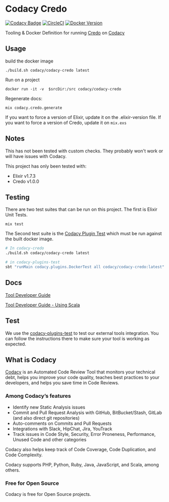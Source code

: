 # Codacy Credo

[![Codacy Badge](https://api.codacy.com/project/badge/Grade/78cabdf999204537b5ba799385fb5ce0)](https://www.codacy.com/gh/codacy/codacy-credo?utm_source=github.com&amp;utm_medium=referral&amp;utm_content=codacy/codacy-credo&amp;utm_campaign=Badge_Grade)
[![CircleCI](https://circleci.com/gh/codacy/codacy-credo.svg?style=svg)](https://circleci.com/gh/codacy/codacy-credo)
[![Docker Version](https://images.microbadger.com/badges/version/codacy/codacy-credo.svg)](https://microbadger.com/images/codacy/codacy-credo "Get your own version badge on microbadger.com")

Tooling & Docker Definition for running [Credo](https://github.com/rrrene/credo) on [Codacy](https://codacy.com)

## Usage

build the docker image

```
./build.sh codacy/codacy-credo latest
```

Run on a project

```
docker run -it -v  $srcDir:/src codacy/codacy-credo
```

Regenerate docs:

```
mix codacy.credo.generate
```

If you want to force a version of Elixir, update it on the .elixir-version file. 
If you want to force a version of Credo, update it on `mix.exs`

## Notes

This has not been tested with custom checks. They probably won't work or will have issues with Codacy.

This project has only been tested with:

* Elixir v1.7.3
* Credo v1.0.0



## Testing

There are two test suites that can be run on this project. The first is Elixir Unit Tests. 


```
mix test
```

The Second test suite is the [Codacy Plugin Test](https://github.com/codacy/codacy-plugins-test) which must be run against the built docker image.


```sh
# In codacy-credo
./build.sh codacy/codacy-credo latest

# in codacy-plugins-test
sbt "runMain codacy.plugins.DockerTest all codacy/codacy-credo:latest"
```

## Docs

[Tool Developer Guide](https://support.codacy.com/hc/en-us/articles/207994725-Tool-Developer-Guide)

[Tool Developer Guide - Using Scala](https://support.codacy.com/hc/en-us/articles/207280379-Tool-Developer-Guide-Using-Scala)

## Test

We use the [codacy-plugins-test](https://github.com/codacy/codacy-plugins-test) to test our external tools integration.
You can follow the instructions there to make sure your tool is working as expected.

## What is Codacy

[Codacy](https://www.codacy.com/) is an Automated Code Review Tool that monitors your technical debt, helps you improve your code quality, teaches best practices to your developers, and helps you save time in Code Reviews.

### Among Codacy’s features

- Identify new Static Analysis issues
- Commit and Pull Request Analysis with GitHub, BitBucket/Stash, GitLab (and also direct git repositories)
- Auto-comments on Commits and Pull Requests
- Integrations with Slack, HipChat, Jira, YouTrack
- Track issues in Code Style, Security, Error Proneness, Performance, Unused Code and other categories

Codacy also helps keep track of Code Coverage, Code Duplication, and Code Complexity.

Codacy supports PHP, Python, Ruby, Java, JavaScript, and Scala, among others.

### Free for Open Source

Codacy is free for Open Source projects.

